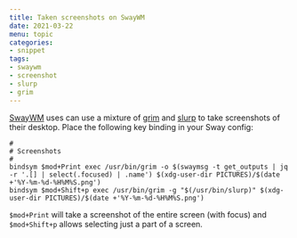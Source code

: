 ```yaml
---
title: Taken screenshots on SwayWM
date: 2021-03-22
menu: topic
categories:
- snippet
tags:
- swaywm
- screenshot
- slurp
- grim
---
```


[SwayWM](https://swaywm.org/) uses can use a mixture of [grim](https://github.com/emersion/grim) and [slurp](https://github.com/emersion/slurp) to take screenshots of their desktop. Place the following key binding in your Sway config:

```
#
# Screenshots
#
bindsym $mod+Print exec /usr/bin/grim -o $(swaymsg -t get_outputs | jq -r '.[] | select(.focused) | .name') $(xdg-user-dir PICTURES)/$(date +'%Y-%m-%d-%H%M%S.png')
bindsym $mod+Shift+p exec /usr/bin/grim -g "$(/usr/bin/slurp)" $(xdg-user-dir PICTURES)/$(date +'%Y-%m-%d-%H%M%S.png')
```

`$mod+Print` will take a screenshot of the entire screen (with focus) and `$mod+Shift+p` allows selecting just a part of a screen.
